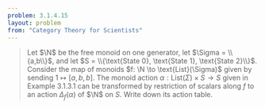 ```yaml
---
problem: 3.1.4.15 
layout: problem
from: "Category Theory for Scientists"
---
```


> Let $\N$ be the free monoid on one generator, let $\Sigma = \\{a,b\\}$, and
> let $S = \\{\text{State 0}, \text{State 1}, \text{State 2}\\}$. Consider the
> map of monoids $f: \N \to \text{List}(\Sigma)$ given by sending $1 \mapsto
> [a,b,b]$.  The monoid action $\alpha: \text{List}(\Sigma) \times S \to S$
> given in Example 3.1.3.1 can be transformed by restriction of scalars along
> $f$ to an action $\Delta_f(\alpha)$ of $\N$ on $S$. Write down its action
> table.
